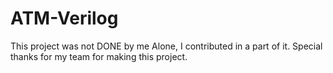 # ATM-Verilog
This project was not DONE by me Alone, I contributed in a part of it.
Special thanks for my team for making this project.
